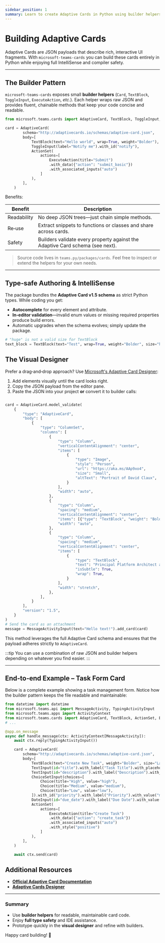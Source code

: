 ```yaml
---
sidebar_position: 1
summary: Learn to create Adaptive Cards in Python using builder helpers, enabling type-safe, maintainable UI development with IntelliSense support, visual designer integration, and end-to-end examples for interactive forms.
---
```


# Building Adaptive Cards

Adaptive Cards are JSON payloads that describe rich, interactive UI fragments.
With `microsoft-teams-cards` you can build these cards entirely in Python while enjoying full IntelliSense and compiler safety.

---

## The Builder Pattern

`microsoft-teams-cards` exposes small **builder helpers** (`Card`, `TextBlock`, `ToggleInput`, `ExecuteAction`, _etc._).
Each helper wraps raw JSON and provides fluent, chainable methods that keep your code concise and readable.

```python
from microsoft.teams.cards import AdaptiveCard, TextBlock, ToggleInput, ActionSet, ExecuteAction

card = AdaptiveCard(
        schema="http://adaptivecards.io/schemas/adaptive-card.json",
        body=[
            TextBlock(text="Hello world", wrap=True, weight="Bolder"),
            ToggleInput(label="Notify me").with_id("notify"),
            ActionSet(
                actions=[
                    ExecuteAction(title="Submit")
                    .with_data({"action": "submit_basic"})
                    .with_associated_inputs("auto")
                ]
            ),
        ],
    )
```

Benefits:

| Benefit     | Description                                                                   |
| ----------- | ----------------------------------------------------------------------------- |
| Readability | No deep JSON trees—just chain simple methods.                                 |
| Re‑use      | Extract snippets to functions or classes and share across cards.              |
| Safety      | Builders validate every property against the Adaptive Card schema (see next). |

> Source code lives in `teams.py/packages/cards`. Feel free to inspect or extend the helpers for your own needs.

---

## Type‑safe Authoring & IntelliSense

The package bundles the **Adaptive Card v1.5 schema** as strict Python types.
While coding you get:

- **Autocomplete** for every element and attribute.
- **In‑editor validation**—invalid enum values or missing required properties produce build errors.
- Automatic upgrades when the schema evolves; simply update the package.

```python
# "huge" is not a valid size for TextBlock
text_block = TextBlock(text="Test", wrap=True, weight="Bolder", size="huge"),
```

## The Visual Designer

Prefer a drag‑and‑drop approach? Use [Microsoft's Adaptive Card Designer](https://adaptivecards.microsoft.com/designer.html):

1. Add elements visually until the card looks right.
2. Copy the JSON payload from the editor pane.
3. Paste the JSON into your project **or** convert it to builder calls:

```python

card = AdaptiveCard.model_validate(
    {
        "type": "AdaptiveCard",
        "body": [
            {
                "type": "ColumnSet",
                "columns": [
                    {
                        "type": "Column",
                        "verticalContentAlignment": "center",
                        "items": [
                            {
                                "type": "Image",
                                "style": "Person",
                                "url": "https://aka.ms/AAp9xo4",
                                "size": "Small",
                                "altText": "Portrait of David Claux",
                            }
                        ],
                        "width": "auto",
                    },
                    {
                        "type": "Column",
                        "spacing": "medium",
                        "verticalContentAlignment": "center",
                        "items": [{"type": "TextBlock", "weight": "Bolder", "text": "David Claux", "wrap": True}],
                        "width": "auto",
                    },
                    {
                        "type": "Column",
                        "spacing": "medium",
                        "verticalContentAlignment": "center",
                        "items": [
                            {
                                "type": "TextBlock",
                                "text": "Principal Platform Architect at Microsoft",
                                "isSubtle": True,
                                "wrap": True,
                            }
                        ],
                        "width": "stretch",
                    },
                ],
            }
        ],
        "version": "1.5",
    }
)
# Send the card as an attachment
message = MessageActivityInput(text="Hello text!").add_card(card)
```

This method leverages the full Adaptive Card schema and ensures that the payload adheres strictly to `AdaptiveCard`.

:::tip
You can use a combination of raw JSON and builder helpers depending on whatever you find easier.
:::

---

## End‑to‑end Example – Task Form Card

Below is a complete example showing a task management form. Notice how the builder pattern keeps the file readable and maintainable:

```python
from datetime import datetime
from microsoft.teams.api import MessageActivity, TypingActivityInput
from microsoft.teams.apps import ActivityContext
from microsoft.teams.cards import AdaptiveCard, TextBlock, ActionSet, ExecuteAction, Choice, ChoiceSetInput, DateInput, TextInput
# ...

@app.on_message
async def handle_message(ctx: ActivityContext[MessageActivity]):
    await ctx.reply(TypingActivityInput())

    card = AdaptiveCard(
        schema="http://adaptivecards.io/schemas/adaptive-card.json",
        body=[
            TextBlock(text="Create New Task", weight="Bolder", size="Large"),
            TextInput(id="title").with_label("Task Title").with_placeholder("Enter task title"),
            TextInput(id="description").with_label("Description").with_placeholder("Enter task details").with_is_multiline(True),
            ChoiceSetInput(choices=[
                Choice(title="High", value="high"),
                Choice(title="Medium", value="medium"),
                Choice(title="Low", value="low"),
            ]).with_id("priority").with_label("Priority").with_value("medium"),
            DateInput(id="due_date").with_label("Due Date").with_value(datetime.now().strftime("%Y-%m-%d")),
            ActionSet(
                actions=[
                    ExecuteAction(title="Create Task")
                    .with_data({"action": "create_task"})
                    .with_associated_inputs("auto")
                    .with_style("positive")
                ]
            ),
        ],
    )

    await ctx.send(card)
```


## Additional Resources

- [**Official Adaptive Card Documentation**](https://adaptivecards.microsoft.com/)
- [**Adaptive Cards Designer**](https://adaptivecards.microsoft.com/designer.html)

---

### Summary

- Use **builder helpers** for readable, maintainable card code.
- Enjoy **full type safety** and IDE assistance.
- Prototype quickly in the **visual designer** and refine with builders.

Happy card building! 🎉

